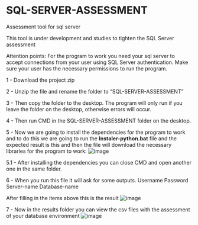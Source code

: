 # SQL-SERVER-ASSESSMENT
Assessment tool for sql server

This tool is under development and studies to tighten the SQL Server assessment

Attention points:
  For the program to work you need your sql server to accept connections from your user using SQL Server authentication.
  Make sure your user has the necessary permissions to run the program.

1 - Download the project zip

2 - Unzip the file and rename the folder to “SQL-SERVER-ASSESSMENT”

3 - Then copy the folder to the desktop. The program will only run if you leave the folder on the desktop, otherwise errors will occur.

4 - Then run CMD in the SQL-SERVER-ASSESSMENT folder on the desktop.

5 - Now we are going to install the dependencies for the program to work and to do this we are going to run the **Instaler-python.bat** file and the expected result is this and then the file will download the necessary libraries for the program to work:
![image](https://github.com/EricFernandes26/SQL-SERVER-ASSESSMENT/assets/83287307/33bbd57e-819e-46c4-b929-e5bb704a5386)

5.1 - After installing the dependencies you can close CMD and open another one in the same folder.

6 - When you run this file it will ask for some outputs.
Username
Password
Server-name
Database-name

After filling in the items above this is the result
![image](https://github.com/EricFernandes26/SQL-SERVER-ASSESSMENT/assets/83287307/2267e77f-70da-4ac2-b398-3a664815dcb2)




7 - Now in the results folder you can view the csv files with the assessment of your database environment
![image](https://github.com/EricFernandes26/SQL-SERVER-ASSESSMENT/assets/83287307/661e3d20-78d0-4f30-b841-dc4bb4aae9c8)



